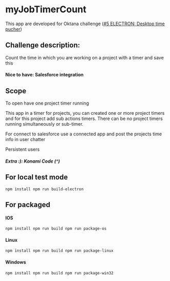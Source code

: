 # myJobTimerCount

This app are developed for Oktana challenge (<ins>#5 ELECTRON: Desktop time pucher</ins>)

## Challenge description:

Count the time in which you are working on a project with a timer and save this

#### Nice to have: Salesforce integration

## Scope

To open have one project timer running

This app in a timer for projects, you can created one or more project timers and for this project add sub actions timers. 
There can be no project timers running simultaneously or sub-timer.

For connect to salesforce use a connected app and post the projects time info in user chatter

Persistent users


##### Extra :): Konami Code (^) 

## For local test mode

`
npm install
npm run build-electron
`

## For packaged

#### IOS

`
npm install
npm run build
npm run package-os
`

#### Linux

`
npm install
npm run build
npm run package-linux
`

#### Windows

`
npm install
npm run build
npm run package-win32
`
